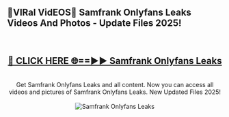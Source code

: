 <h2>🔴VIRal VidEOS🔴 Samfrank Onlyfans Leaks Videos And Photos - Update Files 2025!</h2>
<br>
<div align="center">
<h2><a href="https://virallinks.top/odZfE0" rel="nofollow">🔴 CLICK HERE 🌐==►► Samfrank Onlyfans Leaks</a></h2>
<br>
Get Samfrank Onlyfans Leaks and all content. Now you can access all videos and pictures of Samfrank Onlyfans Leaks. New Updated Files 2025!
<br>
<br>
<a href="https://virallinks.top/odZfE0" rel="nofollow" data-target="animated-image.originalLink"><img src="https://i.imgur.com/dJHk4Zq.gif)" alt="Samfrank Onlyfans Leaks" style="max-width: 100%; display: inline-block;" data-target="animated-image.originalImage"></a>
</div>
<br>
